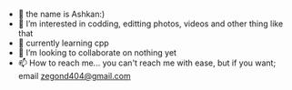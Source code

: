 - 👋 the name is Ashkan:)
- 👀 I’m interested in codding, editting photos, videos and other thing like that
- 🌱 currently learning cpp
- 💞️ I’m looking to collaborate on nothing yet
- 📫 How to reach me... you can't reach me with ease, but if you want; email zegond404@gmail.com

<!---
if you looking for a temporary partner for programming or codding, better call saul.
--->
